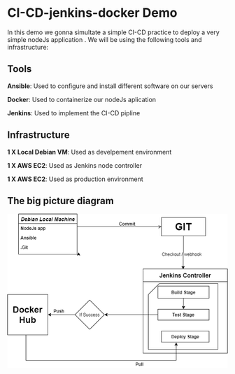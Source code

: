 # CI-CD-jenkins-docker Demo
In this demo we gonna simultate a simple CI-CD practice to deploy a very simple nodeJs application . We will be using the following tools and infrastructure:

## Tools ##

**Ansible**: Used to configure and install different software on our servers

**Docker**: Used to containerize our nodeJs aplication

**Jenkins**: Used to implement the CI-CD pipline

## Infrastructure ##
**1 X Local Debian VM**: Used as develpement environment

**1 X AWS EC2**: Used as Jenkins node controller

**1 X AWS EC2**: Used as production environment

## The big picture diagram ##

![Alt text](workflow.png?raw=true "Workflow")
